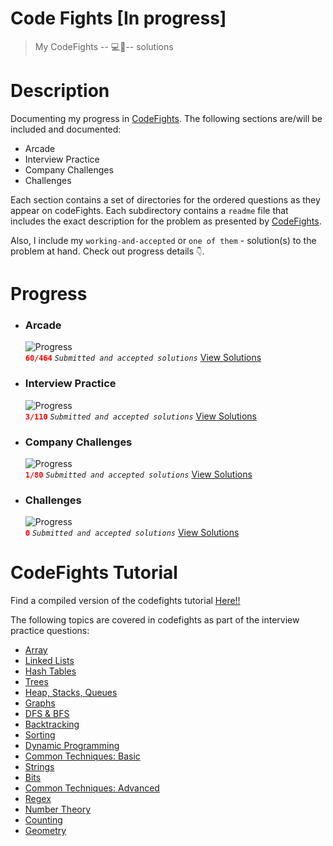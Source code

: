 # Code Fights [In progress]
>My CodeFights  -- 💻🥊-- solutions

# Description

Documenting my progress in <a href="https://app.codesignal.com">CodeFights</a>. The following sections are/will be included and documented:
* Arcade
* Interview Practice
* Company Challenges
* Challenges

Each section contains a set of directories for the ordered questions as they appear on codeFights. Each subdirectory contains a ```readme``` file that includes the exact description for the problem as presented by <a href="https://app.codesignal.com">CodeFights</a>.

Also, I include my ```working-and-accepted``` or ```one of them``` - solution(s) to the problem at hand. Check out progress details ```👇```.

# Progress

* ### Arcade
	![Progress](http://progressed.io/bar/13?title=Completion)  
    <strong style="color: red">```60/464```</strong> <i>```Submitted and accepted solutions```</i> <a href="https://github.com/jeury301/code-fights/tree/master/arcade">View Solutions</a>
* ### Interview Practice
	![Progress](http://progressed.io/bar/2?title=Completion)  
    <strong style="color: red">```3/110```</strong> <i>```Submitted and accepted solutions```</i> <a href="https://github.com/jeury301/code-fights/tree/master/interview-practice">View Solutions</a>
* ### Company Challenges
	![Progress](http://progressed.io/bar/1?title=Completion)  
    <strong style="color: red">```1/80```</strong> <i>```Submitted and accepted solutions```</i> <a href="https://github.com/jeury301/code-fights/tree/master/company-challenges">View Solutions</a>
* ### Challenges
	![Progress](http://progressed.io/bar/0?title=Completion)  
    <strong style="color: red">```0```</strong> <i>```Submitted and accepted solutions```</i> <a href="https://github.com/jeury301/code-fights/tree/master/challenges">View Solutions</a>

# CodeFights Tutorial

Find a compiled version of the codefights tutorial <a href="https://jeury301.github.io/code-fights/">Here!!</a>

The following topics are covered in codefights as part of the interview practice questions:

* <a href="https://app.codesignal.com/interview-practice/topics/arrays/tutorial">Array</a>
* <a href="https://app.codesignal.com/interview-practice/topics/linked-lists/tutorial">Linked Lists</a>
* <a href="https://app.codesignal.com/interview-practice/topics/hash-tables/tutorial">Hash Tables</a>
* <a href="https://app.codesignal.com/interview-practice/topics/trees-basic/tutorial">Trees</a>
* <a href="https://app.codesignal.com/interview-practice/topics/heaps-stacks-queues/tutorial">Heap, Stacks, Queues</a>
* <a href="https://app.codesignal.com/interview-practice/topics/graphs/tutorial">Graphs</a>
* <a href="https://app.codesignal.com/interview-practice/topics/dfs-bfs/tutorial">DFS & BFS</a>
* <a href="https://app.codesignal.com/interview-practice/topics/backtracking/tutorial">Backtracking</a>
* <a href="https://app.codesignal.com/interview-practice/topics/sorting/tutorial">Sorting</a>
* <a href="https://app.codesignal.com/interview-practice/topics/dynamic-programming-basic/tutorial">Dynamic Programming</a>
* <a href="https://app.codesignal.com/interview-practice/topics/common-techniques-basic/tutorial">Common Techniques: Basic</a>
* <a href="https://app.codesignal.com/interview-practice/topics/strings/tutorial">Strings</a>
* <a href="https://app.codesignal.com/interview-practice/topics/bits/tutorial">Bits</a>
* <a href="https://app.codesignal.com/interview-practice/topics/common-techniques-advanced/tutorial">Common Techniques: Advanced</a>
* <a href="https://app.codesignal.com/interview-practice/topics/regex/tutorial">Regex</a>
* <a href="https://app.codesignal.com/interview-practice/topics/number-theory/tutorial">Number Theory</a>
* <a href="https://app.codesignal.com/interview-practice/topics/counting/tutorial">Counting</a>
* <a href="https://app.codesignal.com/interview-practice/topics/geometry/tutorial">Geometry</a>
